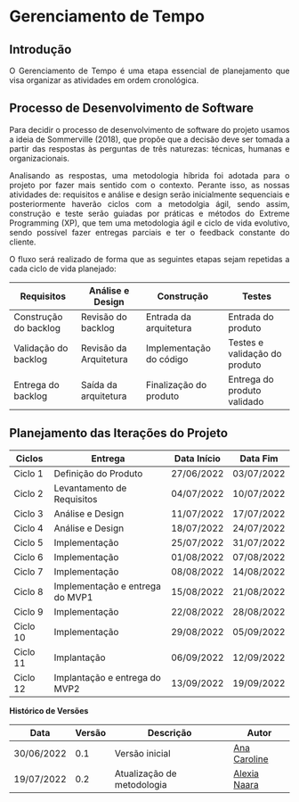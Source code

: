 # Gerenciamento de Tempo
## Introdução
<p style="text-align: justify" > O Gerenciamento de Tempo é uma etapa essencial de planejamento que visa organizar as atividades em ordem cronológica.</p>

## Processo de Desenvolvimento de Software
  <p style="text-align: justify"> Para decidir o processo de desenvolvimento de software do projeto usamos a ideia de Sommerville (2018), que propõe que a decisão deve ser tomada a partir das respostas às perguntas de três naturezas: técnicas, humanas e organizacionais. </p>

  <p style="text-align: justify"> Analisando as respostas, uma metodologia híbrida foi adotada para o projeto por fazer mais sentido com o contexto. Perante isso, as nossas atividades de: requisitos e análise e design serão inicialmente sequenciais e posteriormente haverão ciclos com a metodolgia ágil, sendo assim, construção e teste serão guiadas por práticas e métodos do Extreme Programming (XP), que tem uma metodologia ágil e ciclo de vida evolutivo, sendo possível fazer entregas parciais e ter o feedback constante do cliente. </p>

  <p style="text-align: justify"> O fluxo será realizado de forma que as seguintes etapas sejam repetidas a cada ciclo de vida planejado: </p>

| Requisitos            | Análise e Design       | Construção              | Testes                        |
| --------------------- | ---------------------- | ----------------------- | ----------------------------- |
| Construção do backlog | Revisão do backlog     | Entrada da arquitetura  | Entrada do produto            |
| Validação do backlog  | Revisão da Arquitetura | Implementação do código | Testes e validação do produto |
| Entrega do backlog    | Saída da arquitetura   | Finalização do produto  | Entrega do produto validado   |

## Planejamento das Iterações do Projeto
| Ciclos   | Entrega                         | Data Início | Data Fim   |
| -------- | ------------------------------- | ----------- | ---------- |
| Ciclo 1  | Definição do Produto            | 27/06/2022  | 03/07/2022 |
| Ciclo 2  | Levantamento de Requisitos      | 04/07/2022  | 10/07/2022 |
| Ciclo 3  | Análise e Design                | 11/07/2022  | 17/07/2022 |
| Ciclo 4  | Análise e Design                | 18/07/2022  | 24/07/2022 |
| Ciclo 5  | Implementação                   | 25/07/2022  | 31/07/2022 |
| Ciclo 6  | Implementação                   | 01/08/2022  | 07/08/2022 |
| Ciclo 7  | Implementação                   | 08/08/2022  | 14/08/2022 |
| Ciclo 8  | Implementação e entrega do MVP1 | 15/08/2022  | 21/08/2022 |
| Ciclo 9  | Implementação                   | 22/08/2022  | 28/08/2022 |
| Ciclo 10 | Implementação                   | 29/08/2022  | 05/09/2022 |
| Ciclo 11 | Implantação                     | 06/09/2022  | 12/09/2022 |
| Ciclo 12 | Implantação e entrega do MVP2   | 13/09/2022  | 19/09/2022 |

**Histórico de Versões**

| Data       | Versão | Descrição                  | Autor                                        |
| ---------- | ------ | -------------------------- | -------------------------------------------- |
| 30/06/2022 | 0.1    | Versão inicial             | [Ana Caroline](https://github.com/anaaroch)  |
| 19/07/2022 | 0.2    | Atualização de metodologia | [Alexia Naara](https://github.com/alexianaa) | 
